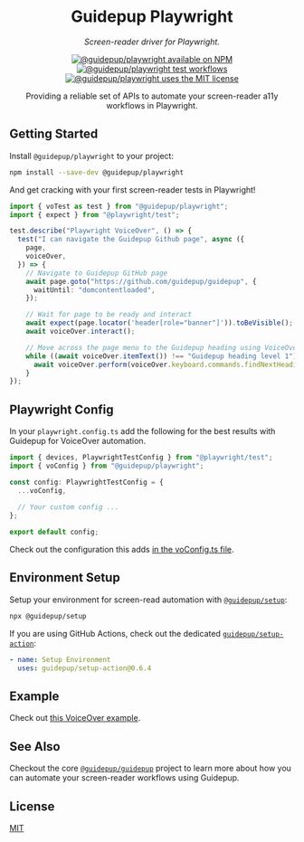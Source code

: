 <h1 align="center">Guidepup Playwright</h1>
<p align="center">
  <i>Screen-reader driver for Playwright.</i>
</p>
<p align="center">
  <a href="https://www.npmjs.com/package/@guidepup/playwright"><img alt="@guidepup/playwright available on NPM" src="https://img.shields.io/npm/v/@guidepup/playwright" /></a>
  <a href="https://github.com/guidepup/guidepup-playwright/actions/workflows/test.yml"><img alt="@guidepup/playwright test workflows" src="https://github.com/guidepup/guidepup-playwright/workflows/Test/badge.svg" /></a>
  <a href="https://github.com/guidepup/guidepup-playwright/blob/main/LICENSE"><img alt="@guidepup/playwright uses the MIT license" src="https://img.shields.io/github/license/guidepup/guidepup-playwright" /></a>
</p>
<p align="center">
  Providing a reliable set of APIs to automate your screen-reader a11y workflows in Playwright.
</p>

## Getting Started

Install `@guidepup/playwright` to your project:

```bash
npm install --save-dev @guidepup/playwright
```

And get cracking with your first screen-reader tests in Playwright!

```ts
import { voTest as test } from "@guidepup/playwright";
import { expect } from "@playwright/test";

test.describe("Playwright VoiceOver", () => {
  test("I can navigate the Guidepup Github page", async ({
    page,
    voiceOver,
  }) => {
    // Navigate to Guidepup GitHub page
    await page.goto("https://github.com/guidepup/guidepup", {
      waitUntil: "domcontentloaded",
    });

    // Wait for page to be ready and interact
    await expect(page.locator('header[role="banner"]')).toBeVisible();
    await voiceOver.interact();

    // Move across the page menu to the Guidepup heading using VoiceOver
    while ((await voiceOver.itemText()) !== "Guidepup heading level 1") {
      await voiceOver.perform(voiceOver.keyboard.commands.findNextHeading);
    }
});
```

## Playwright Config

In your `playwright.config.ts` add the following for the best results with
Guidepup for VoiceOver automation.

```ts
import { devices, PlaywrightTestConfig } from "@playwright/test";
import { voConfig } from "@guidepup/playwright";

const config: PlaywrightTestConfig = {
  ...voConfig,
  
  // Your custom config ...
};

export default config;
```

Check out the configuration this adds [in the voConfig.ts file](./src/voConfig.ts).

## Environment Setup

Setup your environment for screen-read automation with [`@guidepup/setup`](https://github.com/guidepup/setup):

```bash
npx @guidepup/setup
```

If you are using GitHub Actions, check out the dedicated [`guidepup/setup-action`](https://github.com/marketplace/actions/guidepup-setup):

```yaml
- name: Setup Environment
  uses: guidepup/setup-action@0.6.4
```

## Example

Check out [this VoiceOver example](./example/).

## See Also

Checkout the core [`@guidepup/guidepup`](https://github.com/guidepup/guidepup)
project to learn more about how you can automate your screen-reader workflows
using Guidepup.

## License

[MIT](https://github.com/guidepup/guidepup/blob/main/LICENSE)

